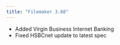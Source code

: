 ```yaml
---
title: "Filemaker 3.68"
---
```

- Added Virgin Business Internet Banking
- Fixed HSBCnet update to latest spec
